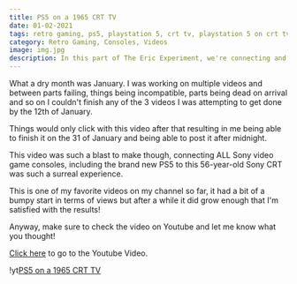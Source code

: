 ```yaml
---
title: PS5 on a 1965 CRT TV
date: 01-02-2021
tags: retro gaming, ps5, playstation 5, crt tv, playstation 5 on crt tv
category: Retro Gaming, Consoles, Videos
image: img.jpg
description: In this part of The Eric Experiment, we're connecting and playing ALL Sony Playstation consoles, including the PS5, to a 5" Black and White CRT TV by none other than Sony!
---
```


What a dry month was January. I was working on multiple videos and between parts failing, things being incompatible, parts being dead on arrival and so on I couldn't finish any of the 3 videos I was attempting to get done by the 12th of January.

Things would only click with this video after that resulting in me being able to finish it on the 31 of January and being able to post it after midnight.

This video was such a blast to make though, connecting ALL Sony video game consoles, including the brand new PS5 to this 56-year-old Sony CRT was such a surreal experience.

This is one of my favorite videos on my channel so far, it had a bit of a bumpy start in terms of views but after a while it did grow enough that I'm satisfied with the results!

Anyway, make sure to check the video on Youtube and let me know what you thought!

[Click here](https://www.youtube.com/watch?v=gk507yyypCM) to go to the Youtube Video.

!yt[PS5 on a 1965 CRT TV](https://www.youtube.com/watch?v=gk507yyypCM)
